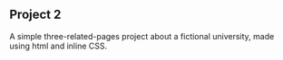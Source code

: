 ## Project 2

A simple three-related-pages project about a fictional university, made using html and inline CSS. 